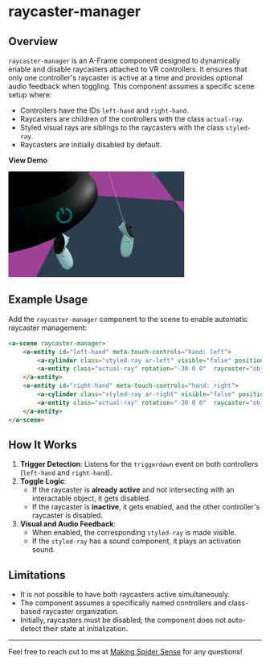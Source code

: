 # raycaster-manager

## Overview

`raycaster-manager` is an A-Frame component designed to dynamically enable and disable raycasters attached to VR controllers. It ensures that only one controller's raycaster is active at a time and provides optional audio feedback when toggling. This component assumes a specific scene setup where:
- Controllers have the IDs `left-hand` and `right-hand`.
- Raycasters are children of the controllers with the class `actual-ray`.
- Styled visual rays are siblings to the raycasters with the class `styled-ray`.
- Raycasters are initially disabled by default.

**View Demo**

[![View Demo](demo-thumbnail.jpg)](https://www.youtube.com/watch?v=5M6M5AuEHZk)

## Example Usage

Add the `raycaster-manager` component to the scene to enable automatic raycaster management:

```html
<a-scene raycaster-manager>
    <a-entity id="left-hand" meta-touch-controls="hand: left">
        <a-cylinder class="styled-ray ar-left" visible="false" position="0 -.389 -.673" height="1.455" radius="0.002" color="#ffffff" rotation="60 0 0" opacity=".4" sound="src: #raycaster-beep; volume: .1;"></a-cylinder>
        <a-entity class="actual-ray" rotation="-30 0 0"  raycaster="objects: .interactable; autoRefresh: false; enabled: false; far: 1.5; showLine: false; lineColor: red"></a-entity>
    </a-entity>
    <a-entity id="right-hand" meta-touch-controls="hand: right">
        <a-cylinder class="styled-ray ar-right" visible="false" position="0 -.389 -.673" height="1.455" radius="0.002" color="#ffffff" rotation="60 0 0" opacity=".4" sound="src: #raycaster-beep; volume: .1;"></a-cylinder>
        <a-entity class="actual-ray" rotation="-30 0 0"  raycaster="objects: .interactable; autoRefresh: false; enabled: false; far: 1.5; showLine: false; lineColor: red"></a-entity>
    </a-entity>
</a-scene>
```

## How It Works

1. **Trigger Detection**: Listens for the `triggerdown` event on both controllers (`left-hand` and `right-hand`).
2. **Toggle Logic**:
   - If the raycaster is **already active** and not intersecting with an interactable object, it gets disabled.
   - If the raycaster is **inactive**, it gets enabled, and the other controller's raycaster is disabled.
3. **Visual and Audio Feedback**:
   - When enabled, the corresponding `styled-ray` is made visible.
   - If the `styled-ray` has a sound component, it plays an activation sound.

## Limitations

- It is not possible to have both raycasters active simultaneously.
- The component assumes a specifically named controllers and class-based raycaster organization.
- Initially, raycasters must be disabled; the component does not auto-detect their state at initialization.

---

Feel free to reach out to me at [Making Spider Sense](https://makingspidersense.com/contact/) for any questions!